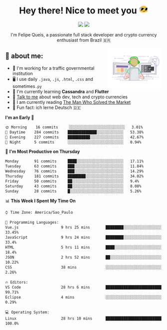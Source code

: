 
<h1 align="center">Hey there! Nice to meet you <img src="assets/sunglasses.gif" width="30"/></h1>

<p align="center">
  <a href="https://www.linkedin.com/in/fqueis"><img src="https://img.shields.io/badge/-LinkedIn-blue?style=flat&logo=Linkedin&logoColor=white" /></a>
  <a href="mailto:fqueis@gmail.com"><img src="https://img.shields.io/badge/-Gmail-c14438?style=flat&logo=Gmail&logoColor=white" /></a>
</p>

<p align="center">I'm Felipe Queis, a passionate full stack developer and crypto currency enthusiast from Brazil 🇧🇷</p>

<img width="35%" align="right" alt="fqueis" src="assets/profile.gif" /></p>

## 🤵 about me:

- 🏢 I'm working for a traffic governmental institution
- 🖥️ I use daily `.java`, `.js`, `.html`, `.css` and sometimes`.py`
- 🌱 I'm currently learning **Cassandra** and **Flutter**
- 💬 [Talk to me](https://github.com/fqueis/fqueis/discussions) about web dev, tech and crypto currencies
- 📖 I am currently reading [The Man Who Solved the Market](https://amzn.com/073521798X)
- 💭 Fun fact: ich lerne Deutsch 🇩🇪

<!--START_SECTION:waka-->
**I'm an Early 🐤** 

```text
🌞 Morning    16 commits     ░░░░░░░░░░░░░░░░░░░░░░░░░   3.01% 
🌆 Daytime    284 commits    █████████████░░░░░░░░░░░░   53.38% 
🌃 Evening    227 commits    ██████████░░░░░░░░░░░░░░░   42.67% 
🌙 Night      5 commits      ░░░░░░░░░░░░░░░░░░░░░░░░░   0.94%

```
📅 **I'm Most Productive on Thursday** 

```text
Monday       91 commits     ████░░░░░░░░░░░░░░░░░░░░░   17.11% 
Tuesday      63 commits     ███░░░░░░░░░░░░░░░░░░░░░░   11.84% 
Wednesday    76 commits     ███░░░░░░░░░░░░░░░░░░░░░░   14.29% 
Thursday     181 commits    ████████░░░░░░░░░░░░░░░░░   34.02% 
Friday       50 commits     ██░░░░░░░░░░░░░░░░░░░░░░░   9.4% 
Saturday     43 commits     ██░░░░░░░░░░░░░░░░░░░░░░░   8.08% 
Sunday       28 commits     █░░░░░░░░░░░░░░░░░░░░░░░░   5.26%

```


📊 **This Week I Spent My Time On** 

```text
⌚︎ Time Zone: America/Sao_Paulo

💬 Programming Languages: 
Vue.js                   9 hrs 25 mins       ████████░░░░░░░░░░░░░░░░░   33.45% 
JavaScript               9 hrs 24 mins       ████████░░░░░░░░░░░░░░░░░   33.4% 
HTML                     5 hrs 11 mins       ████░░░░░░░░░░░░░░░░░░░░░   18.4% 
JSON                     2 hrs 52 mins       ██░░░░░░░░░░░░░░░░░░░░░░░   10.22% 
CSS                      38 mins             ░░░░░░░░░░░░░░░░░░░░░░░░░   2.26%

🔥 Editors: 
VS Code                  28 hrs 6 mins       █████████████████████████   99.71% 
Eclipse                  4 mins              ░░░░░░░░░░░░░░░░░░░░░░░░░   0.29%

💻 Operating System: 
Linux                    28 hrs 10 mins      █████████████████████████   100.0%

```


<!--END_SECTION:waka-->
